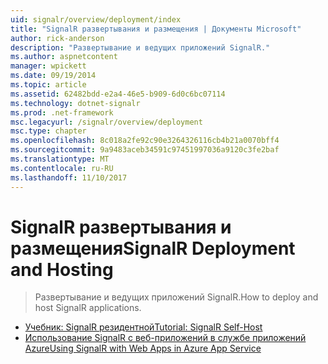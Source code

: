```yaml
---
uid: signalr/overview/deployment/index
title: "SignalR развертывания и размещения | Документы Microsoft"
author: rick-anderson
description: "Развертывание и ведущих приложений SignalR."
ms.author: aspnetcontent
manager: wpickett
ms.date: 09/19/2014
ms.topic: article
ms.assetid: 62482bdd-e2a4-46e5-b909-6d0c6bc07114
ms.technology: dotnet-signalr
ms.prod: .net-framework
msc.legacyurl: /signalr/overview/deployment
msc.type: chapter
ms.openlocfilehash: 8c018a2fe92c90e3264326116cb4b21a0070bff4
ms.sourcegitcommit: 9a9483aceb34591c97451997036a9120c3fe2baf
ms.translationtype: MT
ms.contentlocale: ru-RU
ms.lasthandoff: 11/10/2017
---
```

<a name="signalr-deployment-and-hosting"></a><span data-ttu-id="3ae34-103">SignalR развертывания и размещения</span><span class="sxs-lookup"><span data-stu-id="3ae34-103">SignalR Deployment and Hosting</span></span>
====================
> <span data-ttu-id="3ae34-104">Развертывание и ведущих приложений SignalR.</span><span class="sxs-lookup"><span data-stu-id="3ae34-104">How to deploy and host SignalR applications.</span></span>


- [<span data-ttu-id="3ae34-105">Учебник: SignalR резидентной</span><span class="sxs-lookup"><span data-stu-id="3ae34-105">Tutorial: SignalR Self-Host</span></span>](tutorial-signalr-self-host.md)
- [<span data-ttu-id="3ae34-106">Использование SignalR с веб-приложений в службе приложений Azure</span><span class="sxs-lookup"><span data-stu-id="3ae34-106">Using SignalR with Web Apps in Azure App Service</span></span>](using-signalr-with-azure-web-sites.md)
